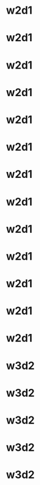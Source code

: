 # w2d1
# w2d1
# w2d1
# w2d1
# w2d1
# w2d1
# w2d1
# w2d1
# w2d1
# w2d1
# w2d1
# w2d1
# w2d1
# w3d2
# w3d2
# w3d2
# w3d2
# w3d2
